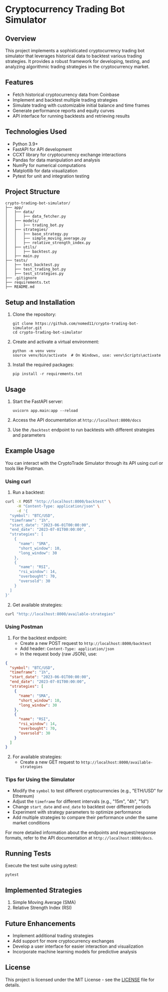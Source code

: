 # Cryptocurrency Trading Bot Simulator

## Overview
This project implements a sophisticated cryptocurrency trading bot simulator that leverages historical data to backtest various trading strategies. It provides a robust framework for developing, testing, and analyzing algorithmic trading strategies in the cryptocurrency market.

## Features
- Fetch historical cryptocurrency data from Coinbase
- Implement and backtest multiple trading strategies
- Simulate trading with customizable initial balance and time frames
- Generate performance reports and equity curves
- API interface for running backtests and retrieving results

## Technologies Used
- Python 3.9+
- FastAPI for API development
- CCXT library for cryptocurrency exchange interactions
- Pandas for data manipulation and analysis
- NumPy for numerical computations
- Matplotlib for data visualization
- Pytest for unit and integration testing

## Project Structure
```
crypto-trading-bot-simulator/
├── app/
│   ├── data/
│   │   ├── data_fetcher.py
│   ├── models/
│   │   ├── trading_bot.py
│   ├── strategies/
│   │   ├── base_strategy.py
│   │   ├── simple_moving_average.py
│   │   ├── relative_strength_index.py
│   ├── utils/
│   │   ├── backtest.py
│   ├── main.py
├── tests/
│   ├── test_backtest.py
│   ├── test_trading_bot.py
│   ├── test_strategies.py
├── .gitignore
├── requirements.txt
├── README.md
```

## Setup and Installation
1. Clone the repository:
   ```
   git clone https://github.com/nomed11/crypto-trading-bot-simulator.git
   cd crypto-trading-bot-simulator
   ```

2. Create and activate a virtual environment:
   ```
   python -m venv venv
   source venv/bin/activate  # On Windows, use: venv\Scripts\activate
   ```

3. Install the required packages:
   ```
   pip install -r requirements.txt
   ```

## Usage
1. Start the FastAPI server:
   ```
   uvicorn app.main:app --reload
   ```

2. Access the API documentation at `http://localhost:8000/docs`

3. Use the `/backtest` endpoint to run backtests with different strategies and parameters

## Example Usage

You can interact with the CryptoTrade Simulator through its API using curl or tools like Postman.

### Using curl

1. Run a backtest:

```bash
curl -X POST "http://localhost:8000/backtest" \
     -H "Content-Type: application/json" \
     -d '{
  "symbol": "BTC/USD",
  "timeframe": "1h",
  "start_date": "2023-06-01T00:00:00",
  "end_date": "2023-07-01T00:00:00",
  "strategies": [
    {
      "name": "SMA",
      "short_window": 10,
      "long_window": 30
    },
    {
      "name": "RSI",
      "rsi_window": 14,
      "overbought": 70,
      "oversold": 30
    }
  ]
}'
```

2. Get available strategies:

```bash
curl "http://localhost:8000/available-strategies"
```

### Using Postman

1. For the backtest endpoint:
   - Create a new POST request to `http://localhost:8000/backtest`
   - Add header: `Content-Type: application/json`
   - In the request body (raw JSON), use:

```json
{
  "symbol": "BTC/USD",
  "timeframe": "1h",
  "start_date": "2023-06-01T00:00:00",
  "end_date": "2023-07-01T00:00:00",
  "strategies": [
    {
      "name": "SMA",
      "short_window": 10,
      "long_window": 30
    },
    {
      "name": "RSI",
      "rsi_window": 14,
      "overbought": 70,
      "oversold": 30
    }
  ]
}
```

2. For available strategies:
   - Create a new GET request to `http://localhost:8000/available-strategies`

### Tips for Using the Simulator

- Modify the `symbol` to test different cryptocurrencies (e.g., "ETH/USD" for Ethereum)
- Adjust the `timeframe` for different intervals (e.g., "15m", "4h", "1d")
- Change `start_date` and `end_date` to backtest over different periods
- Experiment with strategy parameters to optimize performance
- Add multiple strategies to compare their performance under the same market conditions

For more detailed information about the endpoints and request/response formats, refer to the API documentation at `http://localhost:8000/docs`.

## Running Tests
Execute the test suite using pytest:
```
pytest
```

## Implemented Strategies
1. Simple Moving Average (SMA)
2. Relative Strength Index (RSI)

## Future Enhancements
- Implement additional trading strategies
- Add support for more cryptocurrency exchanges
- Develop a user interface for easier interaction and visualization
- Incorporate machine learning models for predictive analysis

## License
This project is licensed under the MIT License - see the [LICENSE](LICENSE) file for details.
